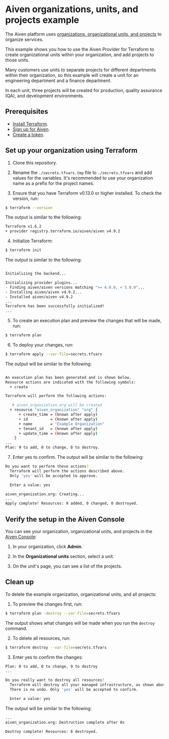 # Aiven organizations, units, and projects example

The Aiven platform uses [organizations, organizational units, and projects](https://aiven.io/docs/platform/concepts/orgs-units-projects) to organize services.

This example shows you how to use the Aiven Provider for Terraform to create organizational units within your organization, and add projects to those units.

Many customers use units to separate projects for different departments within their organization, so this example will create a unit for an engineering department and a finance department.

In each unit, three projects will be created for production, quality assurance (QA), and development environments.

## Prerequisites

* [Install Terraform](https://www.terraform.io/downloads).
* [Sign up for Aiven](https://console.aiven.io/signup?utm_source=github&utm_medium=organic&utm_campaign=devportal&utm_content=repo).
* [Create a token](https://aiven.io/docs/platform/howto/create_authentication_token).

## Set up your organization using Terraform

1. Clone this repository.

2. Rename the `./secrets.tfvars.tmp` file to `./secrets.tfvars` and add values for the variables. It's recommended to use your organization name as a prefix for the project names.

3. Ensure that you have Terraform v0.13.0 or higher installed. To check the version, run:

```sh
$ terraform --version
```

The output is similar to the following:

```sh
Terraform v1.6.2
+ provider registry.terraform.io/aiven/aiven v4.9.2
```

4. Initialize Terraform:

```sh
$ terraform init
```

The output is similar to the following:

```sh

Initializing the backend...

Initializing provider plugins...
- Finding aiven/aiven versions matching ">= 4.0.0, < 5.0.0"...
- Installing aiven/aiven v4.9.2...
- Installed aiven/aiven v4.9.2
...
Terraform has been successfully initialized!
...
```

5. To create an execution plan and preview the changes that will be made, run:

```sh
$ terraform plan

```

6. To deploy your changes, run:

```sh
$ terraform apply --var-file=secrets.tfvars
```

The output will be similar to the following:
```sh

An execution plan has been generated and is shown below.
Resource actions are indicated with the following symbols:
  + create

Terraform will perform the following actions:

   # aiven_organization.org will be created
  + resource "aiven_organization" "org" {
      + create_time = (known after apply)
      + id          = (known after apply)
      + name        = "Example Organization"
      + tenant_id   = (known after apply)
      + update_time = (known after apply)
    }
...
Plan: 9 to add, 0 to change, 0 to destroy.
```

7. Enter yes to confirm. The output will be similar to the following:

```sh
Do you want to perform these actions?
  Terraform will perform the actions described above.
  Only 'yes' will be accepted to approve.

  Enter a value: yes

aiven_organization.org: Creating...
...
Apply complete! Resources: 9 added, 0 changed, 0 destroyed.
```

## Verify the setup in the Aiven Console

You can see your organization, organizational units, and projects in the [Aiven Console](https://console.aiven.io/):

1. In your organization, click **Admin**.

2. In the **Organizational units** section, select a unit.

3. On the unit's page, you can see a list of the projects.


## Clean up

To delete the example organization, organizational units, and all projects:

1. To preview the changes first, run:

```sh
$ terraform plan -destroy --var-file=secrets.tfvars
```

The output shows what changes will be made when you run the `destroy` command.

2. To delete all resources, run:

```sh
$ terraform destroy --var-file=secrets.tfvars
```

3. Enter yes to confirm the changes:
```sh
Plan: 0 to add, 0 to change, 9 to destroy
...

Do you really want to destroy all resources?
  Terraform will destroy all your managed infrastructure, as shown above.
  There is no undo. Only 'yes' will be accepted to confirm.

  Enter a value: yes
```

The output will be similar to the following:

```sh
...
aiven_organization.org: Destruction complete after 0s

Destroy complete! Resources: 8 destroyed.
```

